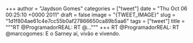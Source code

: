 
+++
author = "Jaydson Gomes"
categories = ["tweet"]
date = "Thu Oct 06 00:25:10 +0000 2011"
draft = false
image = "{TWEET_IMAGE}"
slug = "1d1f804ae61c4e7cc55b0af27866650ca89b5aa6"
tags = ["tweet"]
title = """RT @ProgramadorREAL: RT @..."""
+++
RT @ProgramadorREAL: RT @marcogomes: E o Sarney aí, vivão e vivendo.
